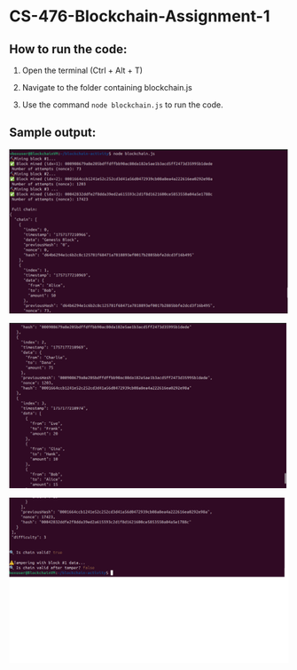 # CS-476-Blockchain-Assignment-1

## How to run the code:

1) Open the terminal (Ctrl + Alt + T)

2) Navigate to the folder containing blockchain.js

3) Use the command ` node blockchain.js ` to run the code.

## Sample output:

![alt text](https://github.com/jsb58p/CS-476-Blockchain-Assignment-1/blob/main/console_output1.png?raw=true)

![alt text](https://github.com/jsb58p/CS-476-Blockchain-Assignment-1/blob/main/console_output2.png?raw=true)

![alt text](https://github.com/jsb58p/CS-476-Blockchain-Assignment-1/blob/main/console_output3.png?raw=true)
